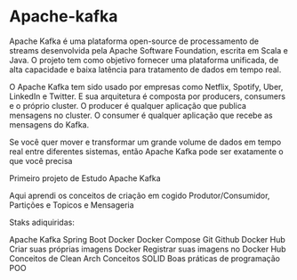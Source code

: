 # Apache-kafka


Apache Kafka é uma plataforma open-source de processamento de streams desenvolvida pela Apache Software Foundation, escrita em Scala e Java. O projeto tem como objetivo fornecer uma plataforma unificada, de alta capacidade e baixa latência para tratamento de dados em tempo real.

O Apache Kafka tem sido usado por empresas como Netflix, Spotify, Uber, LinkedIn e Twitter. E sua arquitetura é composta por producers, consumers e o próprio cluster. O producer é qualquer aplicação que publica mensagens no cluster. O consumer é qualquer aplicação que recebe as mensagens do Kafka.

Se você quer mover e transformar um grande volume de dados em tempo real entre diferentes sistemas, então Apache Kafka pode ser exatamente o que você precisa


Primeiro projeto de Estudo Apache Kafka

Aqui aprendi os conceitos de criação em cogido Produtor/Consumidor, Partições e Topicos e Mensageria 

Staks adiquiridas:

Apache Kafka
Spring Boot
Docker
Docker Compose
Git
Github
Docker Hub
Criar suas próprias imagens Docker
Registrar suas imagens no Docker Hub
Conceitos de Clean Arch
Conceitos SOLID
Boas práticas de programação
POO
